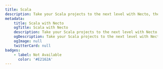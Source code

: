 ```yaml
---
title: Scala
description: Take your Scala projects to the next level with Necto, the versatile utility toolkit designed to enhance your development experience.
metadata: 
    title: Scala with Necto
    ogTitle: Scala with Necto
    description: Take your Scala projects to the next level with Necto, the versatile utility toolkit designed to enhance your development experience.
    ogDescription: Take your Scala projects to the next level with Necto, the versatile utility toolkit designed to enhance your development experience.
    ogImage: null
    twitterCard: null
badges: 
    - label: Not Available
      color: '#E2162A'
---
```

